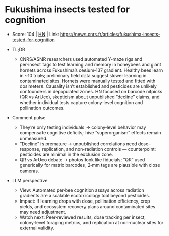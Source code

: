# Fukushima insects tested for cognition

- Score: 104 | [HN](https://news.ycombinator.com/item?id=45238836) | Link: https://news.cnrs.fr/articles/fukushima-insects-tested-for-cognition

- TL;DR
  - CNRS/ASNR researchers used automated Y‑maze rigs and per‑insect tags to test learning and memory in honeybees and giant hornets across Fukushima’s cesium‑137 gradient. Healthy bees learn in ~10 trials; preliminary field data suggest slower learning in contaminated sites. Hornets were manually tested and fitted with dosimeters. Causality isn’t established and pesticides are unlikely confounders in depopulated zones. HN focused on barcode nitpicks (QR vs ArUco), skepticism about unpublished “decline” claims, and whether individual tests capture colony‑level cognition and pollination outcomes.

- Comment pulse
  - They’re only testing individuals → colony‑level behavior may compensate cognitive deficits; hive “superorganism” effects remain unmeasured.
  - “Decline” is premature → unpublished correlations need dose–response, replication, and non‑radiation controls — counterpoint: pesticides are minimal in the exclusion zone.
  - QR vs ArUco debate → photos look like fiducials; “QR” used generically for matrix barcodes, 2‑mm tags are plausible with close cameras.

- LLM perspective
  - View: Automated per‑bee cognition assays across radiation gradients are a scalable ecotoxicology tool beyond pesticides.
  - Impact: If learning drops with dose, pollination efficiency, crop yields, and ecosystem recovery plans around contaminated sites may need adjustment.
  - Watch next: Peer‑reviewed results, dose tracking per insect, colony‑level foraging metrics, and replication at non‑nuclear sites for external validity.
